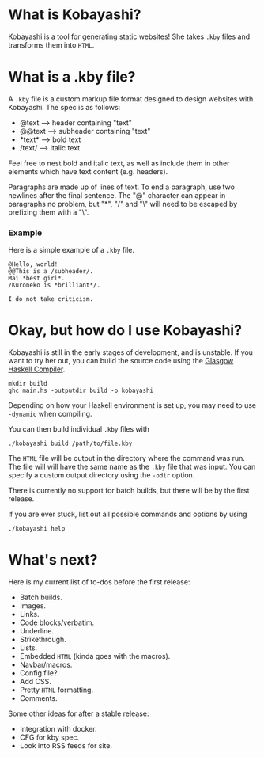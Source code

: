 # What is Kobayashi?

Kobayashi is a tool for generating static websites! She takes `.kby` files and transforms them into `HTML`.

# What is a .kby file?

A `.kby` file is a custom markup file format designed to design websites with Kobayashi. The spec is as follows:
* @text --> header containing "text"
* @@text --> subheader containing "text"
* \*text\* --> bold text
* /text/ --> italic text

Feel free to nest bold and italic text, as well as include them in other elements which have text content (e.g. headers).

Paragraphs are made up of lines of text. To end a paragraph, use two newlines after the final sentence. The "@" character
can appear in paragraphs no problem, but "\*", "/" and "\\" will need to be escaped by prefixing them with a "\\".

### Example
Here is a simple example of a `.kby` file.

```
@Hello, world!
@@This is a /subheader/.
Mai *best girl*.
/Kuroneko is *brilliant*/.

I do not take criticism.
```

# Okay, but how do I use Kobayashi?
Kobayashi is still in the early stages of development, and is unstable. If you want to try her out, you can build the
source code using the [Glasgow Haskell Compiler](https://www.haskell.org/ghc/).

```
mkdir build
ghc main.hs -outputdir build -o kobayashi
```

Depending on how your Haskell environment is set up, you may need to use `-dynamic` when compiling.

You can then build individual `.kby` files with 
```
./kobayashi build /path/to/file.kby
```

The `HTML` file will be output in the directory where the command was run. The file will will have the same name 
as the `.kby` file that was input. You can specify a custom output directory using the `-odir` option.

There is currently no support for batch builds, but there will be by the first release.

If you are ever stuck, list out all possible commands and options by using 
```
./kobayashi help
```

# What's next?

Here is my current list of to-dos before the first release:

* Batch builds.
* Images.
* Links.
* Code blocks/verbatim.
* Underline.
* Strikethrough.
* Lists.
* Embedded `HTML` (kinda goes with the macros).
* Navbar/macros.
* Config file?
* Add CSS.
* Pretty `HTML` formatting.
* Comments.

Some other ideas for after a stable release:
* Integration with docker.
* CFG for kby spec.
* Look into RSS feeds for site.
